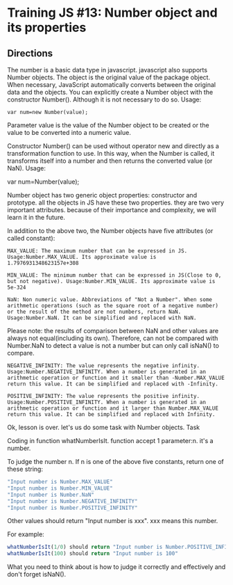 # Training JS #13: Number object and its properties

## Directions

The number is a basic data type in javascript. javascript also supports Number objects. The object is the original value of the package object. When necessary, JavaScript automatically converts between the original data and the objects. You can explicitly create a Number object with the constructor Number(). Although it is not necessary to do so. Usage:

```var num=new Number(value);```

Parameter value is the value of the Number object to be created or the value to be converted into a numeric value.

Constructor Number() can be used without operator new and directly as a transformation function to use. In this way, when the Number is called, it transforms itself into a number and then returns the converted value (or NaN). Usage:

var num=Number(value);

Number object has two generic object properties: constructor and prototype. all the objects in JS have these two properties. they are two very important attributes. because of their importance and complexity, we will learn it in the future.

In addition to the above two, the Number objects have five attributes (or called constant):

    MAX_VALUE: The maximum number that can be expressed in JS. Usage:Number.MAX_VALUE. Its approximate value is 1.7976931348623157e+308

    MIN_VALUE: The minimum number that can be expressed in JS(Close to 0, but not negative). Usage:Number.MIN_VALUE. Its approximate value is 5e-324

    NaN: Non numeric value. Abbreviations of "Not a Number". When some arithmetic operations (such as the square root of a negative number) or the result of the method are not numbers, return NaN. Usage:Number.NaN. It can be simplified and replaced with NaN.

Please note: the results of comparison between NaN and other values are always not equal(including its own). Therefore, can not be compared with Number.NaN to detect a value is not a number but can only call isNaN() to compare.

    NEGATIVE_INFINITY: The value represents the negative infinity. Usage:Number.NEGATIVE_INFINITY. When a number is generated in an arithmetic operation or function and it smaller than -Number.MAX_VALUE return this value. It can be simplified and replaced with -Infinity.

    POSITIVE_INFINITY: The value represents the positive infinity. Usage:Number.POSITIVE_INFINITY. When a number is generated in an arithmetic operation or function and it larger than Number.MAX_VALUE return this value. It can be simplified and replaced with Infinity.

Ok, lesson is over. let's us do some task with Number objects.
Task

Coding in function whatNumberIsIt. function accept 1 parameter:n. it's a number.

To judge the number n. If n is one of the above five constants, return one of these string:

```js
"Input number is Number.MAX_VALUE"
"Input number is Number.MIN_VALUE"
"Input number is Number.NaN"
"Input number is Number.NEGATIVE_INFINITY"
"Input number is Number.POSITIVE_INFINITY"
```

Other values should return "Input number is xxx". xxx means this number.

For example:

```js
whatNumberIsIt(1/0) should return "Input number is Number.POSITIVE_INFINITY"
whatNumberIsIt(100) should return "Input number is 100"
```

What you need to think about is how to judge it correctly and effectively and don't forget isNaN().